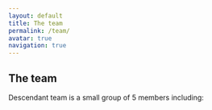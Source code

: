 ```yaml
---
layout: default
title: The team
permalink: /team/
avatar: true
navigation: true
---
```


## The team


Descendant team is a small group of 5 members including:


